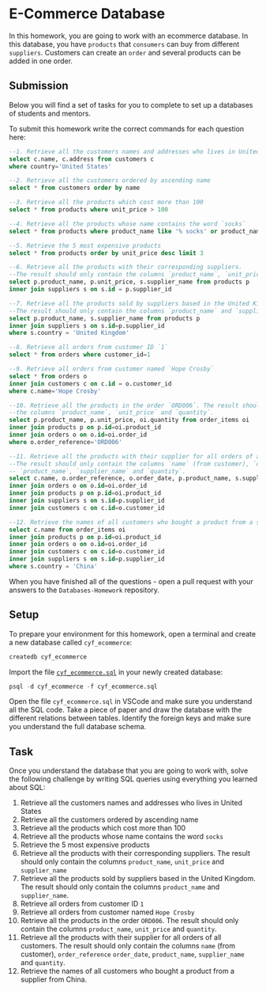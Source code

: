 # E-Commerce Database

In this homework, you are going to work with an ecommerce database. In this database, you have `products` that `consumers` can buy from different `suppliers`. Customers can create an `order` and several products can be added in one order.

## Submission

Below you will find a set of tasks for you to complete to set up a databases of students and mentors.

To submit this homework write the correct commands for each question here:

```sql
--1. Retrieve all the customers names and addresses who lives in United States
select c.name, c.address from customers c
where country='United States'

--2. Retrieve all the customers ordered by ascending name
select * from customers order by name

--3. Retrieve all the products which cost more than 100
select * from products where unit_price > 100

--4. Retrieve all the products whose name contains the word `socks`
select * from products where product_name like '% socks' or product_name like'socks %'

--5. Retrieve the 5 most expensive products
select * from products order by unit_price desc limit 3

--6. Retrieve all the products with their corresponding suppliers.
--The result should only contain the columns `product_name`, `unit_price` and `supplier_name`
select p.product_name, p.unit_price, s.supplier_name from products p
inner join suppliers s on s.id = p.supplier_id

--7. Retrieve all the products sold by suppliers based in the United Kingdom.
--The result should only contain the columns `product_name` and `supplier_name`.
select p.product_name, s.supplier_name from products p
inner join suppliers s on s.id=p.supplier_id
where s.country = 'United Kingdom'

--8. Retrieve all orders from customer ID `1`
select * from orders where customer_id=1

--9. Retrieve all orders from customer named `Hope Crosby`
select * from orders o
inner join customers c on c.id = o.customer_id
where c.name='Hope Crosby'

--10. Retrieve all the products in the order `ORD006`. The result should only contain
--the columns `product_name`, `unit_price` and `quantity`.
select p.product_name, p.unit_price, oi.quantity from order_items oi
inner join products p on p.id=oi.product_id
inner join orders o on o.id=oi.order_id
where o.order_reference='ORD006'

--11. Retrieve all the products with their supplier for all orders of all customers.
--The result should only contain the columns `name` (from customer), `order_reference` `order_date`,
-- `product_name`, `supplier_name` and `quantity`.
select c.name, o.order_reference, o.order_date, p.product_name, s.supplier_name, oi.quantity from order_items oi
inner join orders o on o.id=oi.order_id
inner join products p on p.id=oi.product_id
inner join suppliers s on s.id=p.supplier_id
inner join customers c on c.id=o.customer_id

--12. Retrieve the names of all customers who bought a product from a supplier from China.
select c.name from order_items oi
inner join products p on p.id=oi.product_id
inner join orders o on o.id=oi.order_id
inner join customers c on c.id=o.customer_id
inner join suppliers s on s.id=p.supplier_id
where s.country = 'China'

```

When you have finished all of the questions - open a pull request with your answers to the `Databases-Homework` repository.

## Setup

To prepare your environment for this homework, open a terminal and create a new database called `cyf_ecommerce`:

```sql
createdb cyf_ecommerce
```

Import the file [`cyf_ecommerce.sql`](./cyf_ecommerce.sql) in your newly created database:

```sql
psql -d cyf_ecommerce -f cyf_ecommerce.sql
```

Open the file `cyf_ecommerce.sql` in VSCode and make sure you understand all the SQL code. Take a piece of paper and draw the database with the different relations between tables. Identify the foreign keys and make sure you understand the full database schema.

## Task

Once you understand the database that you are going to work with, solve the following challenge by writing SQL queries using everything you learned about SQL:

1. Retrieve all the customers names and addresses who lives in United States
2. Retrieve all the customers ordered by ascending name
3. Retrieve all the products which cost more than 100
4. Retrieve all the products whose name contains the word `socks`
5. Retrieve the 5 most expensive products
6. Retrieve all the products with their corresponding suppliers. The result should only contain the columns `product_name`, `unit_price` and `supplier_name`
7. Retrieve all the products sold by suppliers based in the United Kingdom. The result should only contain the columns `product_name` and `supplier_name`.
8. Retrieve all orders from customer ID `1`
9. Retrieve all orders from customer named `Hope Crosby`
10. Retrieve all the products in the order `ORD006`. The result should only contain the columns `product_name`, `unit_price` and `quantity`.
11. Retrieve all the products with their supplier for all orders of all customers. The result should only contain the columns `name` (from customer), `order_reference` `order_date`, `product_name`, `supplier_name` and `quantity`.
12. Retrieve the names of all customers who bought a product from a supplier from China.
